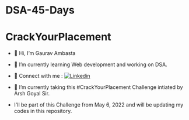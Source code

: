 # DSA-45-Days
# CrackYourPlacement

- 👋 Hi, I’m Gaurav Ambasta
- 🌱 I’m currently learning Web development and working on DSA.
- 👀 Connect with me : [![Linkedin](https://img.shields.io/badge/LinkedIn-0077B5?style=for-the-badge&logo=linkedin&logoColor=white)](https://www.linkedin.com/in/gaurav-ambasta/)


- 🌱 I’m currently taking this #CrackYourPlacement Challenge intiated by Arsh Goyal Sir.
-  I'll be part of this Challenge from May 6, 2022 and will be updating my codes in this repository.
